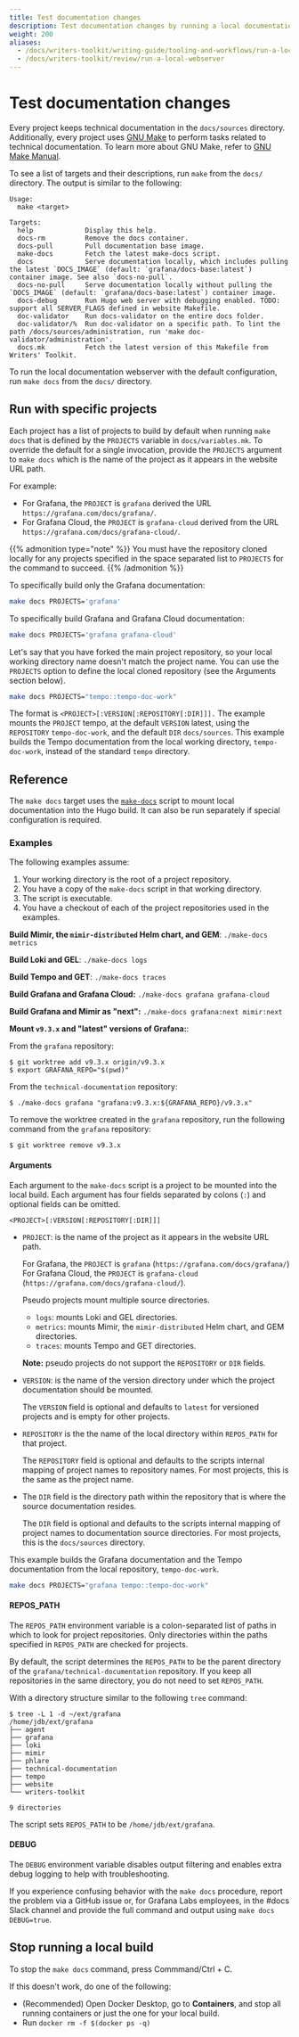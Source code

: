 ```yaml
---
title: Test documentation changes
description: Test documentation changes by running a local documentation webserver
weight: 200
aliases:
  - /docs/writers-toolkit/writing-guide/tooling-and-workflows/run-a-local-webserver
  - /docs/writers-toolkit/review/run-a-local-webserver
---
```


# Test documentation changes

Every project keeps technical documentation in the `docs/sources` directory.
Additionally, every project uses [GNU Make](https://www.gnu.org/software/make/) to perform tasks related to technical documentation.
To learn more about GNU Make, refer to [GNU Make Manual](https://www.gnu.org/software/make/manual/).

To see a list of targets and their descriptions, run `make` from the `docs/` directory.
The output is similar to the following:

```console
Usage:
  make <target>

Targets:
  help             Display this help.
  docs-rm          Remove the docs container.
  docs-pull        Pull documentation base image.
  make-docs        Fetch the latest make-docs script.
  docs             Serve documentation locally, which includes pulling the latest `DOCS_IMAGE` (default: `grafana/docs-base:latest`) container image. See also `docs-no-pull`.
  docs-no-pull     Serve documentation locally without pulling the `DOCS_IMAGE` (default: `grafana/docs-base:latest`) container image.
  docs-debug       Run Hugo web server with debugging enabled. TODO: support all SERVER_FLAGS defined in website Makefile.
  doc-validator    Run docs-validator on the entire docs folder.
  doc-validator/%  Run doc-validator on a specific path. To lint the path /docs/sources/administration, run 'make doc-validator/administration'.
  docs.mk          Fetch the latest version of this Makefile from Writers' Toolkit.
```

To run the local documentation webserver with the default configuration, run `make docs` from the `docs/` directory.

## Run with specific projects

Each project has a list of projects to build by default when running `make docs` that is defined by the `PROJECTS` variable in `docs/variables.mk`.
To override the default for a single invocation, provide the `PROJECTS` argument to `make docs` which is the name of the project as it appears in the website URL path.

For example:

- For Grafana, the `PROJECT` is `grafana` derived the URL `https://grafana.com/docs/grafana/`.
- For Grafana Cloud, the `PROJECT` is `grafana-cloud` derived from the URL `https://grafana.com/docs/grafana-cloud/`.

{{% admonition type="note" %}}
You must have the repository cloned locally for any projects specified in the space separated list to `PROJECTS` for the command to succeed.
{{% /admonition %}}

To specifically build only the Grafana documentation:

```bash
make docs PROJECTS='grafana'
```

To specifically build Grafana and Grafana Cloud documentation:

```bash
make docs PROJECTS='grafana grafana-cloud'
```

Let's say that you have forked the main project repository, so your local working directory name doesn't match the project name.
You can use the `PROJECTS` option to define the local cloned repository (see the Arguments section below).

```bash
make docs PROJECTS="tempo::tempo-doc-work"
```

The format is `<PROJECT>[:VERSION[:REPOSITORY[:DIR]]].`
The example mounts the `PROJECT` tempo, at the default `VERSION` latest, using the `REPOSITORY` `tempo-doc-work`, and the default `DIR` `docs/sources`.
This example builds the Tempo documentation from the local working directory, `tempo-doc-work`, instead of the standard `tempo` directory.

## Reference

The `make docs` target uses the [`make-docs`](https://github.com/grafana/writers-toolkit/blob/main/scripts/make-docs) script to mount local documentation into the Hugo build.
It can also be run separately if special configuration is required.

### Examples

The following examples assume:

1. Your working directory is the root of a project repository.
1. You have a copy of the `make-docs` script in that working directory.
1. The script is executable.
1. You have a checkout of each of the project repositories used in the examples.

**Build Mimir, the `mimir-distributed` Helm chart, and GEM**: `./make-docs metrics`

**Build Loki and GEL**: `./make-docs logs`

**Build Tempo and GET**: `./make-docs traces`

**Build Grafana and Grafana Cloud:** `./make-docs grafana grafana-cloud`

**Build Grafana and Mimir as "next":** `./make-docs grafana:next mimir:next`

**Mount `v9.3.x` and "latest" versions of Grafana:**:

From the `grafana` repository:

```console
$ git worktree add v9.3.x origin/v9.3.x
$ export GRAFANA_REPO="$(pwd)"
```

From the `technical-documentation` repository:

```console
$ ./make-docs grafana "grafana:v9.3.x:${GRAFANA_REPO}/v9.3.x"
```

To remove the worktree created in the `grafana` repository, run the following command from the `grafana` repository:

```console
$ git worktree remove v9.3.x
```

#### Arguments

Each argument to the `make-docs` script is a project to be mounted into the local build.
Each argument has four fields separated by colons (`:`) and optional fields can be omitted.

`<PROJECT>[:VERSION[:REPOSITORY[:DIR]]]`

- `PROJECT`: is the name of the project as it appears in the website URL path.

  For Grafana, the `PROJECT` is `grafana` (`https://grafana.com/docs/grafana/`)
  For Grafana Cloud, the `PROJECT` is `grafana-cloud` (`https://grafana.com/docs/grafana-cloud/`).

  Pseudo projects mount multiple source directories.

  - `logs`: mounts Loki and GEL directories.
  - `metrics`: mounts Mimir, the `mimir-distributed` Helm chart, and GEM directories.
  - `traces`: mounts Tempo and GET directories.

  **Note:** pseudo projects do not support the `REPOSITORY` or `DIR` fields.

- `VERSION`: is the name of the version directory under which the project documentation should be mounted.

  The `VERSION` field is optional and defaults to `latest` for versioned projects and is empty for other projects.

- `REPOSITORY` is the the name of the local directory within `REPOS_PATH` for that project.

  The `REPOSITORY` field is optional and defaults to the scripts internal mapping of project names to repository names.
  For most projects, this is the same as the project name.

- The `DIR` field is the directory path within the repository that is where the source documentation resides.

  The `DIR` field is optional and defaults to the scripts internal mapping of project names to documentation source directories.
  For most projects, this is the `docs/sources` directory.

This example builds the Grafana documentation and the Tempo documentation from the local repository, `tempo-doc-work`.

```bash
make docs PROJECTS="grafana tempo::tempo-doc-work"
```

#### REPOS_PATH

The `REPOS_PATH` environment variable is a colon-separated list of paths in which to look for project repositories.
Only directories within the paths specified in `REPOS_PATH` are checked for projects.

By default, the script determines the `REPOS_PATH` to be the parent directory of the `grafana/technical-documentation` repository.
If you keep all repositories in the same directory, you do not need to set `REPOS_PATH`.

With a directory structure similar to the following `tree` command:

```console
$ tree -L 1 -d ~/ext/grafana
/home/jdb/ext/grafana
├── agent
├── grafana
├── loki
├── mimir
├── phlare
├── technical-documentation
├── tempo
├── website
└── writers-toolkit

9 directories
```

The script sets `REPOS_PATH` to be `/home/jdb/ext/grafana`.

#### DEBUG

The `DEBUG` environment variable disables output filtering and enables extra debug logging to help with troubleshooting.

If you experience confusing behavior with the `make docs` procedure, report the problem via a GitHub issue or, for Grafana Labs employees, in the #docs Slack channel and provide the full command and output using `make docs DEBUG=true`.

## Stop running a local build

To stop the `make docs` command, press Commmand/Ctrl + C. 

If this doesn't work, do one of the following:

- (Recommended) Open Docker Desktop, go to **Containers**, and stop all running containers or just the one for your local build.
- Run `docker rm -f $(docker ps -q)`

